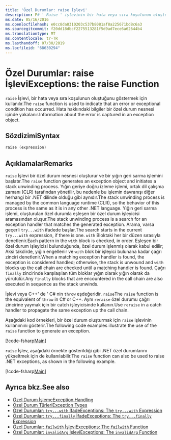 ```yaml
---
title: 'Özel Durumlar: raise İşlevi'
description: F# ' Raise ' işlevinin bir hata veya sıra koşulunun oluştuğunu göstermek için nasıl kullanıldığını öğrenin.
ms.date: 05/16/2016
ms.openlocfilehash: e0cc8da8310203c537b8081af8a225671bd8c6a3
ms.sourcegitcommit: f20dd18dbcf2275513281f5d9ad7ece6a62644b4
ms.translationtype: MT
ms.contentlocale: tr-TR
ms.lasthandoff: 07/30/2019
ms.locfileid: "68630294"
---
```

# <a name="exceptions-the-raise-function"></a><span data-ttu-id="efa5d-103">Özel Durumlar: raise İşlevi</span><span class="sxs-lookup"><span data-stu-id="efa5d-103">Exceptions: the raise Function</span></span>

<span data-ttu-id="efa5d-104">`raise` İşlevi, bir hata veya sıra koşulunun oluştuğunu göstermek için kullanılır.</span><span class="sxs-lookup"><span data-stu-id="efa5d-104">The `raise` function is used to indicate that an error or exceptional condition has occurred.</span></span> <span data-ttu-id="efa5d-105">Hata hakkındaki bilgiler bir özel durum nesnesi içinde yakalanır.</span><span class="sxs-lookup"><span data-stu-id="efa5d-105">Information about the error is captured in an exception object.</span></span>

## <a name="syntax"></a><span data-ttu-id="efa5d-106">Sözdizimi</span><span class="sxs-lookup"><span data-stu-id="efa5d-106">Syntax</span></span>

```fsharp
raise (expression)
```

## <a name="remarks"></a><span data-ttu-id="efa5d-107">Açıklamalar</span><span class="sxs-lookup"><span data-stu-id="efa5d-107">Remarks</span></span>

<span data-ttu-id="efa5d-108">`raise` İşlevi bir özel durum nesnesi oluşturur ve bir yığın geri sarma işlemini başlatır.</span><span class="sxs-lookup"><span data-stu-id="efa5d-108">The `raise` function generates an exception object and initiates a stack unwinding process.</span></span> <span data-ttu-id="efa5d-109">Yığın geriye doğru izleme işlemi, ortak dil çalışma zamanı (CLR) tarafından yönetilir, bu nedenle bu işlemin davranışı diğer herhangi bir .NET dilinde olduğu gibi aynıdır.</span><span class="sxs-lookup"><span data-stu-id="efa5d-109">The stack unwinding process is managed by the common language runtime (CLR), so the behavior of this process is the same as it is in any other .NET language.</span></span> <span data-ttu-id="efa5d-110">Yığın geri sarma işlemi, oluşturulan özel durumla eşleşen bir özel durum işleyicisi aramasından oluşur.</span><span class="sxs-lookup"><span data-stu-id="efa5d-110">The stack unwinding process is a search for an exception handler that matches the generated exception.</span></span> <span data-ttu-id="efa5d-111">Arama, varsa geçerli `try...with` ifadede başlar.</span><span class="sxs-lookup"><span data-stu-id="efa5d-111">The search starts in the current `try...with` expression, if there is one.</span></span> <span data-ttu-id="efa5d-112">`with` Bloktaki her bir düzen sırasıyla denetlenir.</span><span class="sxs-lookup"><span data-stu-id="efa5d-112">Each pattern in the `with` block is checked, in order.</span></span> <span data-ttu-id="efa5d-113">Eşleşen bir özel durum işleyicisi bulunduğunda, özel durum işlenmiş olarak kabul edilir; Aksi takdirde, yığın engellenir ve `with` blok bir işleyici bulunana kadar çağrı zinciri denetlenir.</span><span class="sxs-lookup"><span data-stu-id="efa5d-113">When a matching exception handler is found, the exception is considered handled; otherwise, the stack is unwound and `with` blocks up the call chain are checked until a matching handler is found.</span></span> <span data-ttu-id="efa5d-114">Çağrı `finally` zincirinde karşılaşılan tüm bloklar yığın olarak yığın olarak da yürütülür.</span><span class="sxs-lookup"><span data-stu-id="efa5d-114">Any `finally` blocks that are encountered in the call chain are also executed in sequence as the stack unwinds.</span></span>

<span data-ttu-id="efa5d-115">İşlevi veya C++' de ' C# nin `throw` eşdeğeridir. `raise`</span><span class="sxs-lookup"><span data-stu-id="efa5d-115">The `raise` function is the equivalent of `throw` in C# or C++.</span></span> <span data-ttu-id="efa5d-116">Aynı `reraise` özel durumu çağrı zincirine yaymak için bir catch işleyicisinde kullanın.</span><span class="sxs-lookup"><span data-stu-id="efa5d-116">Use `reraise` in a catch handler to propagate the same exception up the call chain.</span></span>

<span data-ttu-id="efa5d-117">Aşağıdaki kod örnekleri, bir özel durum oluşturmak için `raise` işlevinin kullanımını gösterir.</span><span class="sxs-lookup"><span data-stu-id="efa5d-117">The following code examples illustrate the use of the `raise` function to generate an exception.</span></span>

[!code-fsharp[Main](~/samples/snippets/fsharp/lang-ref-2/snippet5801.fs)]

<span data-ttu-id="efa5d-118">`raise` İşlev, aşağıdaki örnekte gösterildiği gibi .NET özel durumlarını yükseltmek için de kullanılabilir.</span><span class="sxs-lookup"><span data-stu-id="efa5d-118">The `raise` function can also be used to raise .NET exceptions, as shown in the following example.</span></span>

[!code-fsharp[Main](~/samples/snippets/fsharp/lang-ref-2/snippet5802.fs)]

## <a name="see-also"></a><span data-ttu-id="efa5d-119">Ayrıca bkz.</span><span class="sxs-lookup"><span data-stu-id="efa5d-119">See also</span></span>

- [<span data-ttu-id="efa5d-120">Özel Durum İşleme</span><span class="sxs-lookup"><span data-stu-id="efa5d-120">Exception Handling</span></span>](index.md)
- [<span data-ttu-id="efa5d-121">Özel Durum Türleri</span><span class="sxs-lookup"><span data-stu-id="efa5d-121">Exception Types</span></span>](exception-types.md)
- [<span data-ttu-id="efa5d-122">Özel Durumlar: `try...with` İfade</span><span class="sxs-lookup"><span data-stu-id="efa5d-122">Exceptions: The `try...with` Expression</span></span>](the-try-with-expression.md)
- [<span data-ttu-id="efa5d-123">Özel Durumlar: `try...finally` İfade</span><span class="sxs-lookup"><span data-stu-id="efa5d-123">Exceptions: The `try...finally` Expression</span></span>](the-try-finally-expression.md)
- [<span data-ttu-id="efa5d-124">Özel Durumlar: `failwith` İşlevi</span><span class="sxs-lookup"><span data-stu-id="efa5d-124">Exceptions: The `failwith` Function</span></span>](the-failwith-function.md)
- [<span data-ttu-id="efa5d-125">Özel Durumlar: `invalidArg` İşlevi</span><span class="sxs-lookup"><span data-stu-id="efa5d-125">Exceptions: The `invalidArg` Function</span></span>](the-invalidArg-function.md)
